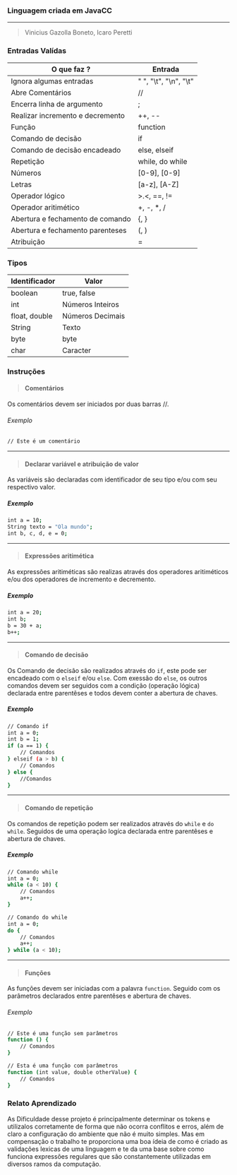 ### Linguagem criada em JavaCC

---

> Vinicius Gazolla Boneto, Icaro Peretti

### Entradas Valídas

O que faz ?| Entrada
---------------------------| --------
Ignora algumas entradas | " ", "\t", "\n", "\t"
Abre Comentários | // 
Encerra linha de argumento | ; 
Realizar incremento e decremento | ++, -- 
Função | function 
Comando de decisão | if 
Comando de decisão encadeado | else, elseif 
Repetição | while, do while 
Números | [0-9], [0-9] 
Letras | [a-z], [A-Z] 
Operador lógico | >.<, ==, != 
Operador aritimético | +, -, *, / 
Abertura e fechamento de comando | {, } 
Abertura e fechamento parenteses | (, ) 
Atribuição | = 

### Tipos

Identificador    | Valor 
------------------------------------ | --------
boolean | true, false 
int | Números Inteiros 
float, double | Números Decimais 
String | Texto 
byte | byte 
char | Caracter 

### Instruções

> #### Comentários

Os comentários devem ser iniciados por duas barras //.

###### Exemplo
```bash
// Este é um comentário
```

---
> #### Declarar variável e atribuição de valor

As variáveis são declaradas com identificador de seu tipo e/ou com seu respectivo valor.

##### Exemplo
```bash
int a = 10;
String texto = "Ola mundo";
int b, c, d, e = 0;
```

---
> #### Expressões aritimética

As expressões aritiméticas são realizas através dos operadores aritiméticos e/ou dos operadores de incremento e decremento.

##### Exemplo
```bash
int a = 20;
int b;
b = 30 + a;
b++;
```

---

> #### Comando de decisão

Os Comando de decisão são realizados através do `if`, este pode ser encadeado com o `elseif` e/ou `else`. Com exessão do `else`, os outros comandos devem ser seguidos com a condição (operação lógica) declarada entre parentêses e todos devem conter a abertura de chaves.

##### Exemplo
```bash
// Comando if
int a = 0;
int b = 1;
if (a == 1) {
	// Comandos
} elseif (a > b) {
	// Comandos
} else {
	//Comandos
}
```

---

> #### Comando de repetição

Os comandos de repetição podem ser realizados através do `while` e `do while`. Seguidos de uma operação logíca declarada entre parentêses e abertura de chaves.

##### Exemplo
```bash
// Comando while
int a = 0;
while (a < 10) {
	// Comandos
	a++;
}
```
```bash
// Comando do while
int a = 0;
do {
	// Comandos
	a++;
} while (a < 10);
```

---

> #### Funções

As funções devem ser iniciadas com a palavra `function`. Seguido com os parâmetros declarados entre parentêses e abertura de chaves.

###### Exemplo
```bash
// Este é uma função sem parâmetros
function () {
	// Comandos
}
```
```bash
// Esta é uma função com parâmetros
function (int value, double otherValue) {
	// Comandos
}
```

### Relato Aprendizado

  As Dificuldade desse projeto é principalmente determinar os tokens e utilizalos corretamente de forma que não ocorra conflitos e erros, além de claro a configuração do ambiente que não é muito simples. Mas em compensação o trabalho te proporciona uma boa ídeia de como é criado as validações lexicas de uma linguagem e te da uma base sobre como funciona expressões regulares que são constantemente utilizadas em diversos ramos da computação.
